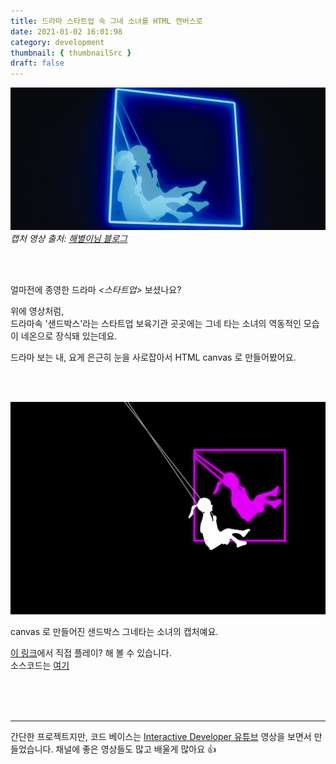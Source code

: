 ```yaml
---
title: 드라마 스타트업 속 그네 소녀를 HTML 캔버스로
date: 2021-01-02 16:01:98
category: development
thumbnail: { thumbnailSrc }
draft: false
---
```





![드라마 속 그네소녀 캡처](./images/swing-girl.gif)
*캡처 영상 출처: [해별이님 블로그](https://blog.naver.com/PostView.nhn?blogId=shj0504&logNo=222126307679)*

<br>
<br>

얼마전에 종영한 드라마 *<스타트업>* 보셨나요?

위에 영상처럼, <br>
드라마속 '샌드박스'라는 스타트업 보육기관 곳곳에는 그네 타는 소녀의 역동적인 모습이 네온으로 장식돼 있는데요.

드라마 보는 내, 요게 은근히 눈을 사로잡아서 HTML canvas 로 만들어봤어요.

<br>
<br>

![HTML 로 만든 그네소녀 캡처](./images/swing-girl-stamp.png)

canvas 로 만들어진 샌드박스 그네타는 소녀의 캡처예요.

[이 링크](https://dircosine.github.io/sandbox-swing-girl/)에서 직접 플레이? 해 볼 수 있습니다.
<br>
소스코드는 [여기](https://github.com/dircosine/sandbox-swing-girl)

<br>
<br>
<br>

---

간단한 프로젝트지만, 코드 베이스는 [Interactive Developer 유튜브](https://www.youtube.com/user/cmiscm) 영상을 보면서 만들었습니다. 채널에 좋은 영상들도 많고 배울게 많아요 👍
